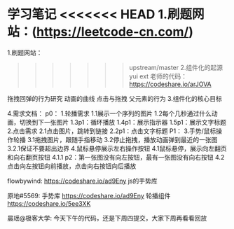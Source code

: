 学习笔记
<<<<<<< HEAD
1.刷题网站：(https://leetcode-cn.com/)
=======
[](https://developer.mozilla.org/zh-CN/docs/Web/API/Element/classList)
1.刷题网站：[](https://leetcode-cn.com/)
>>>>>>> upstream/master
2.组件化的起源
yui ext
老师的代码：
https://codeshare.io/arJOVA

拖拽回弹的行为研究
动画的曲线
点击与拖拽
父元素的行为
3.组件化的核心目标

4.需求文档：
p0：
1.轮播需求
	1.1展示一个序列的图片
	1.2每个几秒通过什么动画，切换到下一张图片
	1.3p1：循环播放
	1.4p1：展示指示器
	1.5p1：展示文字标题
2.点击需求
	2.1点击图片，跳转到链接
	2.2p1：点击文字标题
P1：
3.手势/鼠标操作轮播
	3.1拖拽图片，跟随手指移动
	3.2停止拖拽，播放动画弹到最近的一张图
		3.2.1保证不要超出边界
4.鼠标悬停展示左右操作按钮
	4.1鼠标悬停，展示向左翻页和向右翻页按钮
		4.1.1 p2：第一张图没有向左按钮，最有一张图没有向右按钮
	4.2点击向左按钮向前播放，点击向右按钮向后播放
	
		
flowbywind:
https://codeshare.io/ad9Eny  js的手势库

原地#5569:
手势库 https://codeshare.io/ad9Eny
轮播组件 https://codeshare.io/5ee3XK

晨瑶@极客大学:
今天下午的代码，还是下周四提交，大家下周再看看回放
